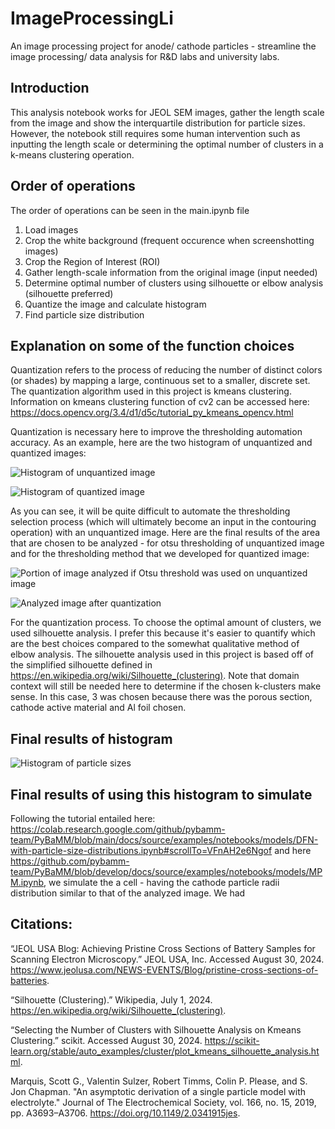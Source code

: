 # ImageProcessingLi
An image processing project for anode/ cathode particles - streamline the image processing/ data analysis for R&D labs and university labs.


## Introduction

This analysis notebook works for JEOL SEM images, gather the length scale from the image and show the interquartile distribution for particle sizes. However, the notebook still requires some human intervention such as inputting the length scale or determining the optimal number of clusters in a k-means clustering operation. 


## Order of operations
The order of operations can be seen in the main.ipynb file
1. Load images
2. Crop the white background (frequent occurence when screenshotting images)
3. Crop the Region of Interest (ROI)
4. Gather length-scale information from the original image (input needed)
5. Determine optimal number of clusters using silhouette or elbow analysis (silhouette preferred)
6. Quantize the image and calculate histogram
7. Find particle size distribution

## Explanation on some of the function choices

Quantization refers to the process of reducing the number of distinct colors (or shades) by mapping a large, continuous set to a smaller, discrete set. The quantization algorithm used in this project is kmeans clustering. Information on kmeans clustering function of cv2 can be accessed here: https://docs.opencv.org/3.4/d1/d5c/tutorial_py_kmeans_opencv.html

Quantization is necessary here to improve the thresholding automation accuracy. As an example, here are the two histogram of unquantized and quantized images:

![Histogram of unquantized image](https://github.com/user-attachments/assets/8d132be6-b5d9-4730-915d-6b2c86c97fc4)

![Histogram of quantized image](https://github.com/user-attachments/assets/0a573578-8628-4658-84ab-19dc3a131463)


As you can see, it will be quite difficult to automate the thresholding selection process (which will ultimately become an input in the contouring operation) with an unquantized image. Here are the final results of the area that are chosen to be analyzed - for otsu thresholding of unquantized image and for the thresholding method that we developed for quantized image:

![Portion of image analyzed if Otsu threshold was used on unquantized image](https://github.com/user-attachments/assets/8bb81ede-9d15-4068-be22-bc632ef0d7f5)

![Analyzed image after quantization](https://github.com/user-attachments/assets/95accf0a-3dd5-4238-8f90-5498cdb9fba2)

For the quantization process. To choose the optimal amount of clusters, we used silhouette analysis. I prefer this because it's easier to quantify which are the best choices compared to the somewhat qualitative method of elbow analysis. The silhouette analysis used in this project is based off of the simplified silhouette defined in https://en.wikipedia.org/wiki/Silhouette_(clustering). Note that domain context will still be needed here to determine if the chosen k-clusters make sense. In this case, 3 was chosen because there was the porous section, cathode active material and Al foil chosen. 


## Final results of histogram

![Histogram of particle sizes](https://github.com/user-attachments/assets/d0445ef1-a7e8-4cc2-9cdd-3ff0934c86f7)

## Final results of using this histogram to simulate 
Following the tutorial entailed here: https://colab.research.google.com/github/pybamm-team/PyBaMM/blob/main/docs/source/examples/notebooks/models/DFN-with-particle-size-distributions.ipynb#scrollTo=VFnAH2e6Ngof and here https://github.com/pybamm-team/PyBaMM/blob/develop/docs/source/examples/notebooks/models/MPM.ipynb, we simulate the a cell - having the cathode particle radii distribution similar to that of the analyzed image. We had 




## Citations:

“JEOL USA Blog: Achieving Pristine Cross Sections of Battery Samples for Scanning Electron Microscopy.” JEOL USA, Inc. Accessed August 30, 2024. https://www.jeolusa.com/NEWS-EVENTS/Blog/pristine-cross-sections-of-batteries. 

“Silhouette (Clustering).” Wikipedia, July 1, 2024. https://en.wikipedia.org/wiki/Silhouette_(clustering). 

“Selecting the Number of Clusters with Silhouette Analysis on Kmeans Clustering.” scikit. Accessed August 30, 2024. https://scikit-learn.org/stable/auto_examples/cluster/plot_kmeans_silhouette_analysis.html. 

Marquis, Scott G., Valentin Sulzer, Robert Timms, Colin P. Please, and S. Jon Chapman. "An asymptotic derivation of a single particle model with electrolyte." Journal of The Electrochemical Society, vol. 166, no. 15, 2019, pp. A3693–A3706. https://doi.org/10.1149/2.0341915jes.

